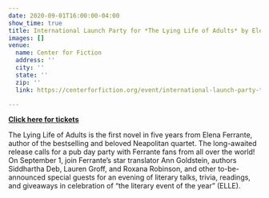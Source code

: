 ```yaml
---
date: 2020-09-01T16:00:00-04:00
show_time: true
title: International Launch Party for *The Lying Life of Adults* by Elena Ferrante
images: []
venue:
  name: Center for Fiction
  address: ''
  city: ''
  state: ''
  zip: ''
  link: https://centerforfiction.org/event/international-launch-party-the-lying-life-of-adults-by-elena-ferrante/

---
```

[**Click here for tickets**](https://centerforfiction.org/event/international-launch-party-the-lying-life-of-adults-by-elena-ferrante/ "Center for Fiction")

The Lying Life of Adults is the first novel in five years from Elena Ferrante, author of the bestselling and beloved Neapolitan quartet. The long-awaited release calls for a pub day party with Ferrante fans from all over the world! On September 1, join Ferrante’s star translator Ann Goldstein, authors Siddhartha Deb, Lauren Groff, and Roxana Robinson, and other to-be-announced special guests for an evening of literary talks, trivia, readings, and giveaways in celebration of “the literary event of the year” (ELLE).